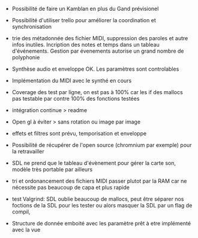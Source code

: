 
- Possibilité de faire un Kamblan en plus du Gand prévisionel

- Possibilité d'utiliser trello pour améliorer la coordination et synchronisation

- trie des métadonnée des fichier MIDI, suppression des paroles et autre infos inutiles.
Incription des notes et temps dans un tableau d'événements. Gestion par évenements autorise un grand nombre de polyphonie

- Synthèse audio et enveloppe OK. Les paramètres sont controlables

- Implémentation du MIDI avec le synthé en cours

- Coverage des test par ligne, on est pas à 100% car les if des mallocs pas testable par contre 100% des fonctions testées

- intégration continue > readme

- Open gl à éviter > sans rotation ou image par image

- effets et filtres sont prévu, temporisation et enveloppe

- Possibilité de récupérer de l'open source (chromnium par exemple) pour la retravailler

- SDL ne prend que le tableau d'évènement pour gérer la carte son, modèle très portable par ailleurs

- tri et ordonancement des fichiers MIDI passer plutot par la RAM car ne nécessite pas beaucoup de capa et plus rapide

- test Valgrind: SDL oublie beaucoup de mallocs, peut être séparer nos foctions de la SDL pour les tester
ou alors masquer la SDL par un flag de compil,

- Structure de donnée emboité avec les paramètre prêt à etre implémenté avec la vue
